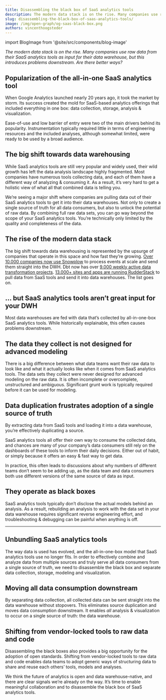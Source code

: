 ```yaml
---
title: Disassembling the black box of SaaS analytics tools
description: The modern data stack is on the rise. Many companies use raw data from their SaaS analytics tools as input for their data warehouse, but this introduces problems downstream. Are there better ways?
slug: disassembling-the-black-box-of-saas-analytics-tools/
image: /img/open-graph/og-saas-black-box.png
authors: vincenthoogsteder
---
```


<head>
  <meta property="og:title" content="Why Objectiv captures the logical structure of your product inside your dataset" />
</head>

import BlogImage from '@site/src/components/blog-image'

*The modern data stack is on the rise. Many companies use raw data from their SaaS analytics tools as input for their data warehouse, but this introduces problems downstream. Are there better ways?*

<!--truncate-->

## Popularization of the all-in-one SaaS analytics tool
When Google Analytics launched nearly 20 years ago, it took the market by storm. Its success created the mold for SaaS-based analytics offerings that included everything in one box: data collection, storage, analysis & visualization.

Ease-of-use and low barrier of entry were two of the main drivers behind its popularity. Instrumentation typically required little in terms of engineering resources and the included analyses, although somewhat limited, were ready to be used by a broad audience.

<BlogImage url='img/blog/urchin.jpeg'
  size="large"
  caption="Urchin Analytics, to become Google Analytics after acquisition." />


## The big shift towards data warehousing
While SaaS analytics tools are still very popular and widely used, their wild growth has left the data analysis landscape highly fragmented. Most companies have numerous tools collecting data, and each of them have a different way of analyzing & consuming it. As a result, it’s very hard to get a holistic view of what all that combined data is telling you.

We’re seeing a major shift where companies are pulling data out of their SaaS analytics tools to get it into their data warehouses. Not only to create a single source of truth for all data consumers, but also to unlock the potential of raw data. By combining full raw data sets, you can go way beyond the scope of your SaaS analytics tools. You’re technically only limited by the quality and completeness of the data.

## The rise of the modern data stack
The big shift towards data warehousing is represented by the upsurge of companies that operate in this space and how fast they’re growing. [Over 10.000 companies now use Snowplow](https://snowplowanalytics.com/) to process events at scale and send them straight into the DWH. Dbt now has over [9.000 weekly active data transformation projects](https://www.getdbt.com/blog/next-layer-of-the-modern-data-stack/). [13.000+ sites and apps are running RudderStack](https://www.rudderstack.com/) to pull data from SaaS tools and send it into data warehouses. The list goes on.

<BlogImage url='img/blog/dbt-cloud.png'
  size="large" 
  caption="dbt Cloud in action" />

## ... but SaaS analytics tools aren’t great input for your DWH
Most data warehouses are fed with data that’s collected by all-in-one-box SaaS analytics tools. While historically explainable, this often causes problems downstream.

## The data they collect is not designed for advanced modeling
There is a big difference between what data teams want their raw data to look like and what it actually looks like when it comes from SaaS analytics tools. The data sets they collect were never designed for advanced modeling on the raw data. It is often incomplete or overcomplete, unstructured and ambiguous. Significant grunt work is typically required before it can be used for modeling.

## Data duplication frustrates adoption of a single source of truth
By extracting data from SaaS tools and loading it into a data warehouse, you’re effectively duplicating a source.

SaaS analytics tools all offer their own way to consume the collected data, and chances are many of your company’s data consumers still rely on the dashboards of these tools to inform their daily decisions. Either out of habit, or simply because it offers an easy & fast way to get data.

In practice, this often leads to discussions about why numbers of different teams don’t seem to be adding up, as the data team and data consumers both use different versions of the same source of data as input.

<BlogImage url='img/blog/before-saas.png' size="large" />

## They operate as black boxes
SaaS analytics tools typically don’t disclose the actual models behind an analysis. As a result, rebuilding an analysis to work with the data set in your data warehouse requires significant reverse engineering effort, and troubleshooting & debugging can be painful when anything is off.

---

## Unbundling SaaS analytics tools
The way data is used has evolved, and the all-in-one-box model that SaaS analytics tools use no longer fits. In order to effectively combine and analyze data from multiple sources and truly serve all data consumers from a single source of truth, we need to disassemble the black box and separate data collection, storage, modeling and visualization.

## Moving all data consumption downstream
By separating data collection, all collected data can be sent straight into the data warehouse without stopovers. This eliminates source duplication and moves data consumption downstream. It enables *all* analysis & visualization to occur on a single source of truth: the data warehouse.

<BlogImage url='img/blog/after-saas.png' size="large" />

## Shifting from vendor-locked tools to raw data and code
Disassembling the black boxes also provides a big opportunity for the adoption of open standards. Shifting from vendor-locked tools to raw data and code enables data teams to adopt generic ways of structuring data to share and reuse each others’ tools, models and analyses.

We think the future of analytics is open and data warehouse-native, and there are clear signals we’re already on the way. It’s time to enable meaningful collaboration and to disassemble the black box of SaaS analytics tools.

